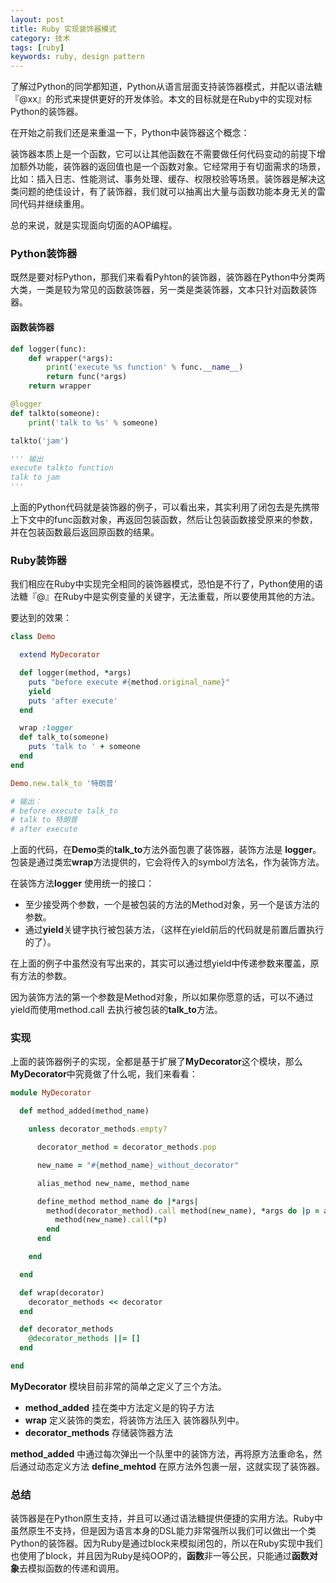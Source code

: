 ```yaml
---
layout: post
title: Ruby 实现装饰器模式
category: 技术
tags: [ruby]
keywords: ruby, design pattern 
---
```



了解过Python的同学都知道，Python从语言层面支持装饰器模式，并配以语法糖 『@xx』的形式来提供更好的开发体验。本文的目标就是在Ruby中的实现对标Python的装饰器。

在开始之前我们还是来重温一下，Python中装饰器这个概念：

装饰器本质上是一个函数，它可以让其他函数在不需要做任何代码变动的前提下增加额外功能，装饰器的返回值也是一个函数对象。它经常用于有切面需求的场景，比如：插入日志、性能测试、事务处理、缓存、权限校验等场景。装饰器是解决这类问题的绝佳设计，有了装饰器，我们就可以抽离出大量与函数功能本身无关的雷同代码并继续重用。

总的来说，就是实现面向切面的AOP编程。

### Python装饰器

既然是要对标Python，那我们来看看Pyhton的装饰器，装饰器在Python中分类两大类，一类是较为常见的函数装饰器，另一类是类装饰器，文本只针对函数装饰器。

#### 函数装饰器

```python
def logger(func):
    def wrapper(*args):
        print('execute %s function' % func.__name__)
        return func(*args)
    return wrapper

@logger
def talkto(someone):
    print('talk to %s' % someone)

talkto('jam')

''' 输出
execute talkto function
talk to jam
'''
```

上面的Python代码就是装饰器的例子，可以看出来，其实利用了闭包去是先携带上下文中的func函数对象，再返回包装函数，然后让包装函数接受原来的参数，并在包装函数最后返回原函数的结果。

### Ruby装饰器

我们相应在Ruby中实现完全相同的装饰器模式，恐怕是不行了，Python使用的语法糖『@』在Ruby中是实例变量的关键字，无法重载，所以要使用其他的方法。

要达到的效果：

```ruby
class Demo

  extend MyDecorator

  def logger(method, *args)
    puts "before execute #{method.original_name}"
    yield
    puts 'after execute'
  end

  wrap :logger
  def talk_to(someone)
    puts 'talk to ' + someone
  end
end

Demo.new.talk_to '特朗普'

# 输出：
# before execute talk_to
# talk to 特朗普
# after execute
```

上面的代码，在**Demo**类的**talk_to**方法外面包裹了装饰器，装饰方法是 **logger**。 包装是通过类宏**wrap**方法提供的，它会将传入的symbol方法名，作为装饰方法。

在装饰方法**logger** 使用统一的接口：

- 至少接受两个参数，一个是被包装的方法的Method对象，另一个是该方法的参数。
- 通过**yield**关键字执行被包装方法，（这样在yield前后的代码就是前置后置执行的了）。

在上面的例子中虽然没有写出来的，其实可以通过想yield中传递参数来覆盖，原有方法的参数。

因为装饰方法的第一个参数是Method对象，所以如果你愿意的话，可以不通过yield而使用method.call 去执行被包装的**talk_to**方法。

### 实现

上面的装饰器例子的实现，全都是基于扩展了**MyDecorator**这个模块，那么**MyDecorator**中究竟做了什么呢，我们来看看：

```ruby
module MyDecorator

  def method_added(method_name)

    unless decorator_methods.empty?

      decorator_method = decorator_methods.pop

      new_name = "#{method_name}_without_decorator"

      alias_method new_name, method_name

      define_method method_name do |*args|
        method(decorator_method).call method(new_name), *args do |p = args|
          method(new_name).call(*p)
        end
      end

    end

  end

  def wrap(decorator)
    decorator_methods << decorator
  end

  def decorator_methods
    @decorator_methods ||= []
  end

end
```

**MyDecorator** 模块目前非常的简单之定义了三个方法。

- **method_added** 挂在类中方法定义是的钩子方法
- **wrap** 定义装饰的类宏，将装饰方法压入 装饰器队列中。
- **decorator_methods** 存储装饰器方法

**method_added** 中通过每次弹出一个队里中的装饰方法，再将原方法重命名，然后通过动态定义方法 **define_mehtod** 在原方法外包裹一层，这就实现了装饰器。

### 总结

装饰器是在Python原生支持，并且可以通过语法糖提供便捷的实用方法。Ruby中虽然原生不支持，但是因为语言本身的DSL能力非常强所以我们可以做出一个类Python的装饰器。因为Ruby是通过block来模拟闭包的，所以在Ruby实现中我们也使用了block，并且因为Ruby是纯OOP的，**函数**非一等公民，只能通过**函数对象**去模拟函数的传递和调用。
